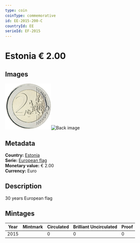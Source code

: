 ```yaml
---
type: coin
coinType: commemorative
id: EE-2015-200-C
countryId: EE
serieId: EF-2015
---
```


# Estonia € 2.00

## Images

<img src="../../Images/common-2007-200.png" height="150" alt="Front image"><img src="Images/EE-2015-200-000.png" height="150" alt="Back image">

## Metadata

**Country:** [Estonia](../../Countries/Estonia/index.md)\
**Serie:** [European flag](index.md)\
**Monetary value:** € 2.00\
**Currency:** Euro

## Description
30 years European flag

## Mintages

| Year | Mintmark | Circulated | Brilliant Uncirculated | Proof |
| ---- | -------- | ---------- | ---------------------- | ----- |
| 2015 |  | 0| 0 | 0 |
